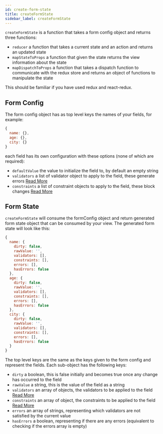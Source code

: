 ```yaml
---
id: create-form-state
title: createFormState
sidebar_label: createFormState
---
```


`createFormState` is a function that takes a form config object and returns three functions:

- `reducer` a function that takes a current state and an action and returns an updated state
- `mapStateToProps` a function that given the state returns the view information about the state
- `mapDispatchToProps` a function that takes a dispatch function to communicate with the redux store and returns an object of functions to manipulate the state

This should be familiar if you have used redux and react-redux.

## Form Config

The form config object has as top level keys the names of your fields, for example:

```jsx
{
  name: {},
  age: {},
  city: {}
}
```

each field has its own configuration with these options (none of which are required):

- `defaultValue` the value to initialize the field to, by default an empty string
- `validators` a list of validator object to apply to the field, these generate errors [Read More](validators.md)
- `constraints` a list of constraint objects to apply to the field, these block changes [Read More](constraints.md)

## Form State

`createFormState` will consume the formConfig object and return generated form state object that can be consumed by your view. The generated form state will look like this:

```jsx
{
  name: {
    dirty: false,
    rawValue: '',
    validators: [],
    constraints: [],
    errors: [],
    hasErrors: false
  },
  age: {
    dirty: false,
    rawValue: '',
    validators: [],
    constraints: [],
    errors: [],
    hasErrors: false
  },
  city: {
    dirty: false,
    rawValue: '',
    validators: [],
    constraints: [],
    errors: [],
    hasErrors: false
  }
}
```

The top level keys are the same as the keys given to the form config and represent the fields.
Each sub-object has the following keys:

- `dirty` a boolean, this is false initially and becomes true once any change has occurred to the field
- `rawValue` a string, this is the value of the field as a string
- `validators` an array of objects, the validators to be applied to the field [Read More](validators.md)
- `constraints` an array of object, the constraints to be applied to the field [Read More](constraints.md)
- `errors` an array of strings, representing which validators are not satisfied by the current value
- `hasErrors` a boolean, representing if there are any errors (equivalent to checking if the errors array is empty)
